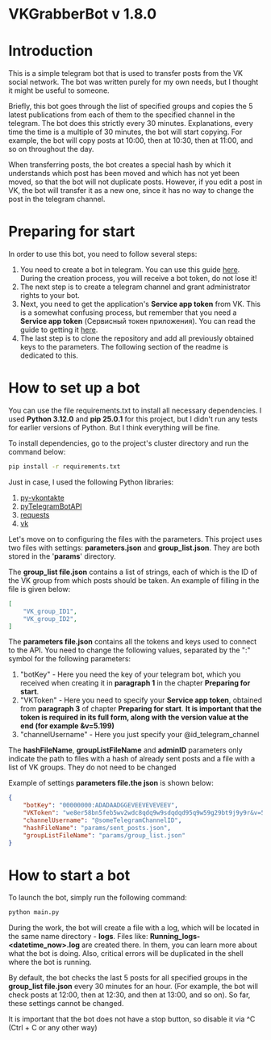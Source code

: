 # VKGrabberBot v 1.8.0

# Introduction
This is a simple telegram bot that is used to transfer posts from the VK social network. The bot was written purely for my own needs, but I thought it might be useful to someone.

Briefly, this bot goes through the list of specified groups and copies the 5 latest publications from each of them to the specified channel in the telegram. The bot does this strictly every 30 minutes. Explanations, every time the time is a multiple of 30 minutes, the bot will start copying. For example, the bot will copy posts at 10:00, then at 10:30, then at 11:00, and so on throughout the day.

When transferring posts, the bot creates a special hash by which it understands which post has been moved and which has not yet been moved, so that the bot will not duplicate posts. However, if you edit a post in VK, the bot will transfer it as a new one, since it has no way to change the post in the telegram channel.

# Preparing for start
In order to use this bot, you need to follow several steps:
1) You need to create a bot in telegram. You can use this guide [here](https://core.telegram.org/bots/features#creating-a-new-bot). During the creation process, you will receive a bot token, do not lose it!
2) The next step is to create a telegram channel and grant administrator rights to your bot.
3) Next, you need to get the application's **Service app token** from VK. This is a somewhat confusing process, but remember that you need a **Service app token** (Сервисный токен приложения). You can read the guide to getting it [here](https://id.vk.com/about/business/go/docs/ru/vkid/latest/vk-id/connection/tokens/about).
4) The last step is to clone the repository and add all previously obtained keys to the parameters. The following section of the readme is dedicated to this.
# How to set up a bot
You can use the file requirements.txt to install all necessary dependencies. I used **Python 3.12.0** and **pip 25.0.1** for this project, but I didn't run any tests for earlier versions of Python. But I think everything will be fine.

To install dependencies, go to the project's cluster directory and run the command below:
```cmd
pip install -r requirements.txt
```

Just in case, I used the following Python libraries:
1) [py-vkontakte](https://pypi.org/project/py-vkontakte/)
2) [pyTelegramBotAPI](https://pypi.org/project/pyTelegramBotAPI/)
3) [requests](https://pypi.org/project/requests/)
4) [vk](https://pypi.org/project/vk/)

Let's move on to configuring the files with the parameters. This project uses two files with settings: **parameters.json** and **group_list.json**. They are both stored in the '**params**' directory.

The **group_list file.json** contains a list of strings, each of which is the ID of the VK group from which posts should be taken. An example of filling in the file is given below:
```json
[
    "VK_group_ID1",
    "VK_group_ID2",
]
```

The **parameters file.json** contains all the tokens and keys used to connect to the API. You need to change the following values, separated by the ":" symbol for the following parameters:
1) "botKey" - Here you need the key of your telegram bot, which you received when creating it in **paragraph 1** in the chapter **Preparing for start**.
2) "VKToken"  - Here you need to specify your **Service app token**, obtained from **paragraph 3** of chapter **Preparing for start**. **It is important that the token is required in its full form, along with the version value at the end (for example &v=5.199)**
3) "channelUsername"  - Here you just specify your @id_telegram_channel

The **hashFileName**, **groupListFileName** and **adminID** parameters only indicate the path to files with a hash of already sent posts and a file with a list of VK groups. They do not need to be changed

Example of settings **parameters file.the json** is shown below:
```json
{
    "botKey": "00000000:ADADAADGGEVEEVEVEVEEV",
    "VKToken": "we8er58bn5feb5wv2wdc8qdq9w9sdqdqd95q9w59g29bt9j9y9r&v=5.199",
    "channelUsername": "@someTelegramChannelID",
    "hashFileName": "params/sent_posts.json",
    "groupListFileName": "params/group_list.json"
}
```

# How to start a bot
To launch the bot, simply run the following command:
```cmd
python main.py
```
During the work, the bot will create a file with a log, which will be located in the same name directory - **logs**.
Files like: **Running_logs-<datetime_now>.log** are created there. In them, you can learn more about what the bot is doing. Also, critical errors will be duplicated in the shell where the bot is running.

By default, the bot checks the last 5 posts for all specified groups in the **group_list file.json** every 30 minutes for an hour. (For example, the bot will check posts at 12:00, then at 12:30, and then at 13:00, and so on). So far, these settings cannot be changed.

It is important that the bot does not have a stop button, so disable it via ^C (Ctrl + C or any other way)
